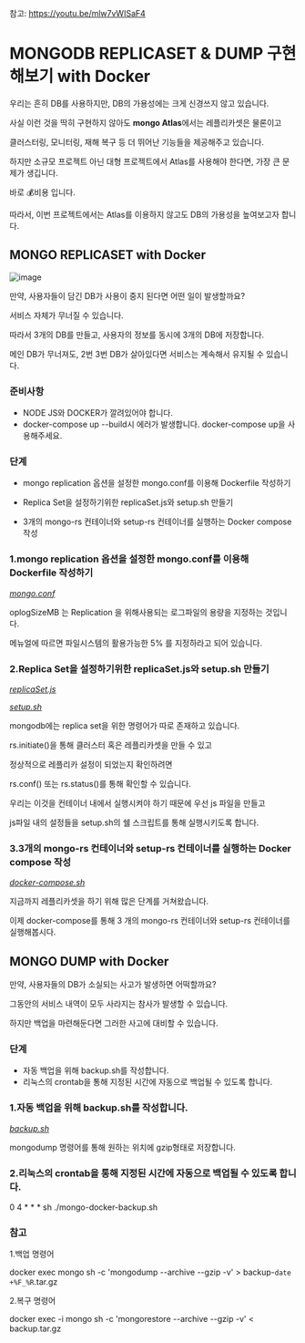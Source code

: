 참고: https://youtu.be/mlw7vWISaF4

# MONGODB REPLICASET & DUMP 구현해보기 with Docker
우리는 흔히 DB를 사용하지만, DB의 가용성에는 크게 신경쓰지 않고 있습니다.

사실 이런 것을 딱히 구현하지 않아도 **mongo Atlas**에서는 레플리카셋은 물론이고

클러스터링, 모니터링, 재해 복구 등 더 뛰어난 기능들을 제공해주고 있습니다.

하지만 소규모 프로젝트 아닌 대형 프로젝트에서 Atlas를 사용해야 한다면, 가장 큰 문제가 생깁니다.

바로 :moneybag:비용 입니다.

따라서, 이번 프로젝트에서는 Atlas를 이용하지 않고도 DB의 가용성을 높여보고자 합니다.

## MONGO REPLICASET with Docker
![image](https://user-images.githubusercontent.com/56282663/117100263-447eaf80-adae-11eb-9ef3-8ddf3d44e26b.png)

만약, 사용자들이 담긴 DB가 사용이 중지 된다면 어떤 일이 발생할까요?

서비스 자체가 무너질 수 있습니다.

따라서 3개의 DB를 만들고, 사용자의 정보를 동시에 3개의 DB에 저장합니다.

메인 DB가 무너져도, 2번 3번 DB가 살아있다면 서비스는 계속해서 유지될 수 있습니다.

### 준비사항
- NODE JS와 DOCKER가 깔려있어야 합니다.
- docker-compose up --build시 에러가 발생합니다. docker-compose up을 사용해주세요.

### 단계
- mongo replication 옵션을 설정한 mongo.conf를 이용해 Dockerfile 작성하기

- Replica Set을 설정하기위한 replicaSet.js와 setup.sh 만들기

- 3개의 mongo-rs 컨테이너와 setup-rs 컨테이너를 실행하는 Docker compose 작성

### 1.mongo replication 옵션을 설정한 mongo.conf를 이용해 Dockerfile 작성하기

*[mongo.conf](./mongo-rs0-1/mongo.conf)*

oplogSizeMB 는 Replication 을 위해사용되는 로그파일의 용량을 지정하는 것입니다.

메뉴얼에 따르면 파일시스템의 활용가능한 5% 를 지정하라고 되어 있습니다.


### 2.Replica Set을 설정하기위한 replicaSet.js와 setup.sh 만들기
*[replicaSet.js](./setup/replicaSet.js)*

*[setup.sh](./setup/setup.sh)*

mongodb에는 replica set을 위한 명령어가 따로 존재하고 있습니다.

rs.initiate()을 통해 클러스터 혹은 레플리카셋을 만들 수 있고

정상적으로 레플리카 설정이 되었는지 확인하려면

rs.conf() 또는 rs.status()를 통해 확인할 수 있습니다.

우리는 이것을 컨테이너 내에서 실행시켜야 하기 때문에 우선 js 파일을 만들고

js파일 내의 설정들을 setup.sh의 쉘 스크립트를 통해 실행시키도록 합니다.

### 3.3개의 mongo-rs 컨테이너와 setup-rs 컨테이너를 실행하는 Docker compose 작성
*[docker-compose.sh](./docker-compose.yaml)*

지금까지 레플리카셋을 하기 위해 많은 단계를 거쳐왔습니다.

이제 docker-compose를 통해 3 개의 mongo-rs 컨테이너와 setup-rs 컨테이너를 실행해봅시다.

## MONGO DUMP with Docker
만약, 사용자들의 DB가 소실되는 사고가 발생하면 어떡할까요?

그동안의 서비스 내역이 모두 사라지는 참사가 발생할 수 있습니다.

하지만 백업을 마련해둔다면 그러한 사고에 대비할 수 있습니다.

### 단계
- 자동 백업을 위해 backup.sh를 작성합니다.
- 리눅스의 crontab을 통해 지정된 시간에 자동으로 백업될 수 있도록 합니다.

### 1.자동 백업을 위해 backup.sh를 작성합니다.
*[backup.sh](./setup/backup.sh)*

mongodump 명령어를 통해 원하는 위치에 gzip형태로 저장합니다.

### 2.리눅스의 crontab을 통해 지정된 시간에 자동으로 백업될 수 있도록 합니다.

0 4 * * * sh ./mongo-docker-backup.sh

### 참고
1.백업 명령어

docker exec mongo sh -c 'mongodump --archive --gzip -v' > backup-`date +%F_%R`.tar.gz

2.복구 명령어

docker exec -i mongo sh -c 'mongorestore --archive --gzip -v' < backup.tar.gz
